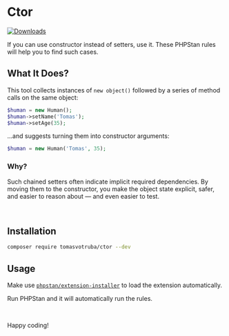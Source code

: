 # Ctor

[![Downloads](https://img.shields.io/packagist/dt/tomasvotruba/ctor.svg?style=flat-square)](https://packagist.org/packages/tomasvotruba/ctor/stats)

If you can use constructor instead of setters, use it. These PHPStan rules will help you to find such cases.

## What It Does?

This tool collects instances of `new object()` followed by a series of method calls on the same object:

```php
$human = new Human();
$human->setName('Tomas');
$human->setAge(35);
```

...and suggests turning them into constructor arguments:

```php
$human = new Human('Tomas', 35);
```

### Why?

Such chained setters often indicate implicit required dependencies. By moving them to the constructor, you make the object state explicit, safer, and easier to reason about — and even easier to test.

<br>

## Installation

```bash
composer require tomasvotruba/ctor --dev
```

## Usage

Make use [`phpstan/extension-installer`](https://github.com/phpstan/extension-installer) to load the extension automatically.

Run PHPStan and it will automatically run the rules.

<br>

Happy coding!
